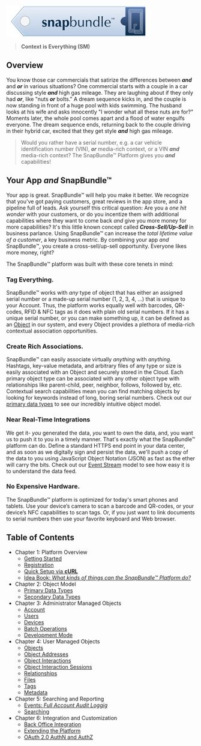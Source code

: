 ![alt text](images/snapbundle.png "Title")
> **__Context is Everything__ (SM)**

## Overview
You know those car commercials that satirize the differences between **_and_** and **_or_** in various situations? One commercial starts with a couple in a car discussing style **_and_** high gas mileage. They are laughing about if they only had **_or_**, like "nuts **_or_** bolts." A dream sequence kicks in, and the couple is now standing in front of a huge pool with kids swimming.  The husband looks at his wife and asks innocently "I wonder what all these nuts are for?" Moments later, the whole pool comes apart and a flood of water engulfs everyone. The dream sequence ends, returning back to the couple driving in their hybrid car, excited that they get style **_and_** high gas mileage.  


> Would you rather have a serial number, e.g. a car vehicle identification number (VIN), **_or_** media-rich context, or a VIN **_and_** media-rich context? The SnapBundle™ Platform gives you **_and_** capabilities!

## Your App _and_ SnapBundle™
Your app is great. SnapBundle™ will help you make it better. We recognize that you've got paying customers, great reviews in the app store, and a pipeline full of leads. Ask yourself this critical question: Are you a _one hit wonder_ with your customers, or do you incentize them with additional capabilities where they want to come back _and_ give you more money for more capabilities? It's this little known concept called **_Cross-Sell/Up-Sell_** in business parlance. Using SnapBundle™ can increase the _total lifetime value of a customer_, a key business metric. By combining your app _and_ SnapBundle™, you create a cross-sell/up-sell opportunity. Everyone likes more money, right?

The SnapBundle™ platform was built with these core tenets in mind:

### Tag Everything.
SnapBundle™ works with _any_ type of object that has either an assigned serial number or a made-up serial number (1, 2, 3, 4, ...) that is unique to your Account. Thus, the platform works equally well with barcodes, QR-codes, RFID & NFC tags as it does with plain old serial numbers. If it has a unique serial number, or you can make something up, it can be defined as an [Object](OBJECT.md "Object") in our system, and every Object provides a plethora of media-rich contextual association opportunities.

### Create Rich Associations.
SnapBundle™ can easily associate virtually _anything_ with _anything_. Hashtags, key-value metadata, and arbitrary files of any type or size is easily associated with an Object and securely stored in the Cloud. Each primary object type can be associated with any other object type with relationships like parent-child, peer, neighbor, follows, followed by, etc. Contextual search capabilities mean you can find matching objects by looking for keywords instead of long, boring serial numbers. Check out our [primary data types](DATA_TYPES.md "Primary Data Types") to see our incredibly intuitive object model.

### Near Real-Time Integrations
We get it- *you* generated the data, *you* want to own the data, and, you want us to push it to you in a timely manner. That's exactly what the SnapBundle™ platform can do. Define a standard HTTPS end point in your data center, and as soon as we digitally sign and persist the data, we'll push a copy of the data to you using JavaScript Object Notation (JSON) as fast as the ether will carry the bits. Check out our [Event Stream](EVENT.md "Event Stream") model to see how easy it is to understand the data feed.

### No Expensive Hardware.
The SnapBundle™ platform is optimized for today's smart phones and tablets. Use your device’s camera to scan a barcode and QR-codes, or your device’s NFC capabilities to scan tags. Or, if you just want to link documents to serial numbers then use your favorite keyboard and Web browser.


## Table of Contents
* Chapter 1: Platform Overview
  * [Getting Started](GETTING_STARTED.md "Getting Started")
  * [Registration](REGISTRATION.md "Registering for an SnapBundle™ Account")
  * [Quick Setup via **cURL**](SAMPLE_SETUP_SCRIPT.md "Sample Setup Script")
  * [Idea Book: _What kinds of things can the SnapBundle™ Platform do?_](IDEAS.md "Idea Book")
* Chapter 2: Object Model
  * [Primary Data Types](DATA_TYPES.md#primary "Data Type")
  * [Secondary Data Types](DATA_TYPES.md#secondary "Data Type")
* Chapter 3: Administrator Managed Objects
  * [Account](ACCOUNT.md "Account Management") 
  * [Users](USER.md "User Management")
  * [Devices](DEVICE.md "Device Management")
  * [Batch Operations](BATCH_OPERATIONS.md "Batch Operations")
  * [Development Mode](DEVELOPMENT_MODE.md "Development Mode")
* Chapter 4: User Managed Objects
  *  [Objects](OBJECT.md "Object Management")
  *  [Object Addresses](OBJECT_ADDRESS.md "Object Address Management")
  *  [Object Interactions](OBJECT_INTERACTION.md "Object Interactions")
  *  [Object Interaction Sessions](OBJECT_INTERACTION_SESSION.md "Object Interaction Session")
  *  [Relationships](RELATIONSHIP.md "Relationship Management")
  *  [Files](FILE.md "File Management")
  *  [Tags](TAG.md "Tag Management")
  *  [Metadata](METADATA.md "Metadata Management")
* Chapter 5: Searching and Reporting
  *  [Events: _Full Account Audit Loggig_](EVENT.md "Understanding Events")
  *  [Searching](SEARCHING.md "Searching for Records")
* Chapter 6: Integration and Customization
  *  [Back Office Integration](INTEGRATION.md "Back Office Integration")
  *  [Extending the Platform](EXTENSION_FRAMEWORK.md "Extension Framework")
  *  [OAuth 2.0 AuthN and AuthZ](OAUTH_GUIDE.md "OAuth 2.0 with Extensions")
 
